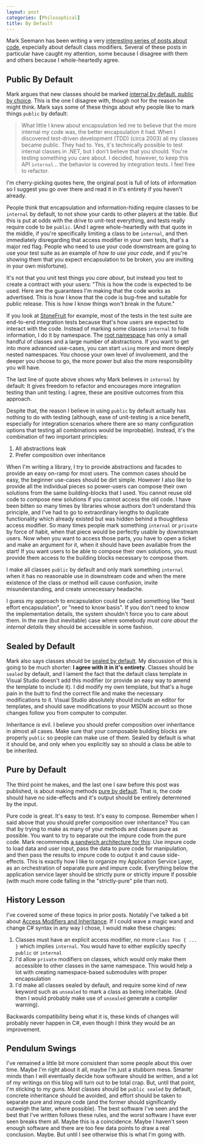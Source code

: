 ```yaml
---
layout: post
categories: [Philosophical]
title: By Default
---
```


Mark Seemann has been writing a very [interesting series of posts about code](https://blog.ploeh.dk/2021/02/22/pendulum-swings/), especially about default class modifiers. Several of these posts in particular have caught my attention, some because I disagree with them and others because I whole-heartedly agree.

## Public By Default

Mark argues that new classes should be marked [internal by default, public by choice](https://blog.ploeh.dk/2021/03/01/pendulum-swing-internal-by-default/). This is the one I disagree with, though not for the reason he might think. Mark says some of these things about why people like to mark things `public` by default:

> What little I knew about encapsulation led me to believe that the more internal my code was, the better encapsulation it had. 
> When I discovered test-driven development (TDD) (circa 2003) all my classes became public. They had to.
> Yes, it's technically possible to test internal classes in .NET, but I don't believe that you should.
> You're testing something you care about.
> I decided, however, to keep this API `internal`... the behavior is covered by integration tests. I feel free to refactor.

I'm cherry-picking quotes here, the original post is full of lots of information so I suggest you go over there and read it in it's entirety if you haven't already.

People think that encapsulation and information-hiding require classes to be `internal` by default, to not show your cards to other players at the table. But this is put at odds with the drive to unit-test everything, and tests really require code to be `public`. (And I agree whole-heartedly with that quote in the middle, if you're specifically limiting a class to be `internal`, and then immediately disregarding that access modifier in your own tests, that's a major red flag. People who need to use your code downstream are going to use your test suite as an example of *how to use your code*, and if you're showing them that you expect encapsulation to be broken, you are inviting in your own misfortune).

It's not that you unit test things you *care about*, but instead you test to create a contract with your users: "This is how the code is expected to be used. Here are the guarantees I'm making that the code works as advertised. This is how I know that the code is bug-free and suitable for public release. This is how I know things won't break in the future."

If you look at [StoneFruit](https://github.com/Whiteknight/StoneFruit) for example, most of the tests in the test suite are end-to-end integration tests because that's how users are expected to interact with the code. Instead of marking some classes `internal` to hide information, I do it by namespace. The [root namespace](https://github.com/Whiteknight/StoneFruit/tree/master/Src/StoneFruit) has only a small handful of classes and a large number of abstractions. If you want to get into more advanced use-cases, you can start `using` more and more deeply nested namespaces. You choose your own level of involvement, and the deeper you choose to go, the more power but also the more responsibility you will have.

The last line of quote above shows why Mark believes in `internal` by default: It gives freedom to refactor and encourages more integration testing than unit testing. I agree, these are positive outcomes from this approach.

Despite that, the reason I believe in using `public` by default actually has nothing to do with testing (although, ease of unit-testing is a nice benefit, especially for integration scenarios where there are so many configuration options that testing all combinations would be improbable). Instead, it's the combination of two important principles:

1. All abstractions leak
2. Prefer composition over inheritance

When I'm writing a library, I try to provide abstractions and facades to provide an easy on-ramp for most users. The common cases should be easy, the beginner use-cases should be dirt simple. However I also like to provide all the individual pieces so power-users can compose their own solutions from the same building-blocks that I used. You cannot reuse old code to compose new solutions if you cannot access the old code. I have been bitten so many times by libraries whose authors don't understand this principle, and I've had to go to extraordinary lengths to duplicate functionality which already existed but was hidden behind a thoughtless access modifier. So many times people mark something `internal` or `private` by force of habit, when that piece would be perfectly usable by downstream users. Now when you want to access those parts, you have to open a ticket and make an argument for it, when it should have been available from the start! If you want users to be able to compose their own solutions, you must provide them access to the building blocks necessary to compose them.

I make all classes `public` by default and only mark something `internal` when it has no reasonable use in downstream code and when the mere existence of the class or method will cause confusion, invite misunderstanding, and create unnecessary headache. 

I guess my approach to encapsulation could be called something like "best effort encapsulation", or "need to know basis". If you don't need to know the implementation details, the system shouldn't force you to care about them. In the rare (but inevitable) case where somebody *must care about the internal details* they should be accessible in some fashion.

## Sealed by Default

Mark also says classes should be [sealed by default](https://blog.ploeh.dk/2021/03/08/pendulum-swing-sealed-by-default/). My discussion of this is going to be much shorter: **I agree with it in it's entirety**. Classes should be `sealed` by default, and I lament the fact that the default class template in Visual Studio doesn't add this modifier (or provide an easy way to amend the template to include it). I did modify my own template, but that's a huge pain in the butt to find the correct file and make the necessary modifications to it. Visual Studio absolutely should include an editor for templates, and should save modifications to your MSDN account so those changes follow you from computer to computer. 

Inheritance *is* evil. I believe you should prefer composition over inheritance in almost all cases. Make sure that your composable building blocks are properly `public` so people can make use of them. Sealed by default is what it should be, and only when you explicitly say so should a class be able to be inherited.

## Pure by Default

The third point he makes, and the last one I saw before this post was published, is about making methods [pure by default](https://blog.ploeh.dk/2021/03/15/pendulum-swing-pure-by-default/). That is, the code should have no side-effects and it's output should be entirely determined by the input.

Pure code is great. It's easy to test. It's easy to compose. Remember when I said above that you should prefer composition over inheritance? You can that by trying to make as many of your methods and classes pure as possible. You want to try to separate out the impure code from the pure code. Mark recommends [a sandwich architecture for this](https://blog.ploeh.dk/2020/03/02/impureim-sandwich/): Use impure code to load data and user input, pass the data to pure code for manipulation, and then pass the results to impure code to output it and cause side-effects. This is exactly how I like to organize my Application Service Layer, as an orchestration of separate pure and impure code. Everything below the application service layer should be strictly pure or strictly impure if possible (with much more code falling in the "strictly-pure" pile than not).

## History Lesson

I've covered some of these topics in prior posts. Notably I've talked a bit about [Access Modifiers and Inheritance](http://whiteknight.github.io/2019/10/05/csharpmodifiers.html). If I could wave a magic wand and change C# syntax in any way I chose, I would make these changes:

1. Classes must have an explicit access modifier, no more `class Foo { ... }` which implies `internal`. You would have to either explicitly specify `public` or `internal`
2. I'd allow `private` modifiers on classes, which would only make them accessible to other classes in the same namespace. This would help a lot with creating namespace-based submodules with proper encapsulation
3. I'd make all classes sealed by default, and require some kind of new keyword such as `unsealed` to mark a class as being inheritable. (And then I would probably make use of `unsealed` generate a compiler warning).

Backwards compatibility being what it is, these kinds of changes will probably never happen in C#, even though I think they would be an improvement.

## Pendulum Swings

I've remained a little bit more consistent than some people about this over time. Maybe I'm right about it all, maybe I'm just a stubborn mess. Smarter minds than I will eventually decide how software should be written, and a lot of my writings on this blog will turn out to be total crap. But, until that point, I'm sticking to my guns. Most classes should be `public sealed` by default, concrete inheritance should be avoided, and effort should be taken to separate pure and impure code (and the former should significantly outweigh the later, where possible). The best software I've seen and the best that I've written follows these rules, and the worst software I have ever seen breaks them all. Maybe this is a coincidence. Maybe I haven't seen enough software and there are too few data points to draw a real conclusion. Maybe. But until I see otherwise this is what I'm going with.